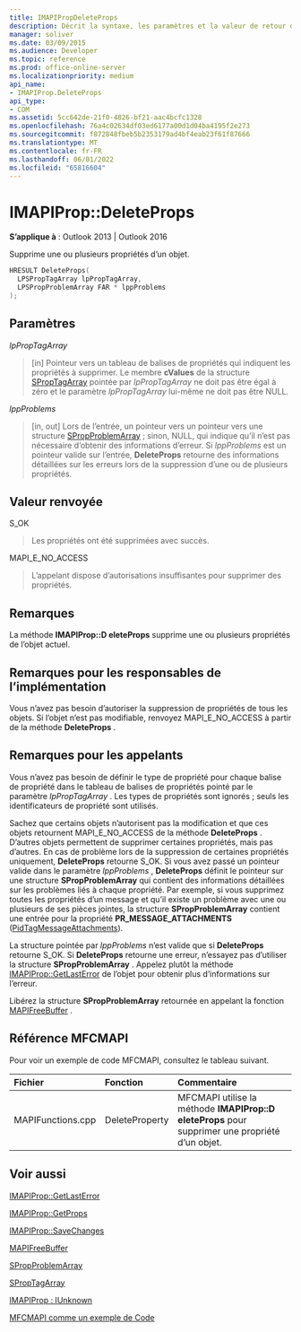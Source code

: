 ```yaml
---
title: IMAPIPropDeleteProps
description: Décrit la syntaxe, les paramètres et la valeur de retour d’IMAPIPropDeleteProps, qui supprime une ou plusieurs propriétés d’un objet.
manager: soliver
ms.date: 03/09/2015
ms.audience: Developer
ms.topic: reference
ms.prod: office-online-server
ms.localizationpriority: medium
api_name:
- IMAPIProp.DeleteProps
api_type:
- COM
ms.assetid: 5cc642de-21f0-4826-bf21-aac4bcfc1328
ms.openlocfilehash: 76a4c02634df03ed6177a00d1d04ba4195f2e273
ms.sourcegitcommit: f872848fbeb5b2353179ad4bf4eab23f61f87666
ms.translationtype: MT
ms.contentlocale: fr-FR
ms.lasthandoff: 06/01/2022
ms.locfileid: "65816604"
---
```

# <a name="imapipropdeleteprops"></a>IMAPIProp::DeleteProps

  
  
**S’applique à** : Outlook 2013 | Outlook 2016 
  
Supprime une ou plusieurs propriétés d’un objet. 
  
```cpp
HRESULT DeleteProps(
  LPSPropTagArray lpPropTagArray,
  LPSPropProblemArray FAR * lppProblems
);
```

## <a name="parameters"></a>Paramètres

 _lpPropTagArray_
  
> [in] Pointeur vers un tableau de balises de propriétés qui indiquent les propriétés à supprimer. Le membre **cValues** de la structure [SPropTagArray](sproptagarray.md) pointée par  _lpPropTagArray_ ne doit pas être égal à zéro et le paramètre  _lpPropTagArray_ lui-même ne doit pas être NULL. 
    
 _lppProblems_
  
> [in, out] Lors de l’entrée, un pointeur vers un pointeur vers une structure [SPropProblemArray](spropproblemarray.md) ; sinon, NULL, qui indique qu’il n’est pas nécessaire d’obtenir des informations d’erreur. Si  _lppProblems_ est un pointeur valide sur l’entrée, **DeleteProps** retourne des informations détaillées sur les erreurs lors de la suppression d’une ou de plusieurs propriétés. 
    
## <a name="return-value"></a>Valeur renvoyée

S_OK 
  
> Les propriétés ont été supprimées avec succès.
    
MAPI_E_NO_ACCESS 
  
> L’appelant dispose d’autorisations insuffisantes pour supprimer des propriétés.
    
## <a name="remarks"></a>Remarques

La méthode **IMAPIProp::D eleteProps** supprime une ou plusieurs propriétés de l’objet actuel. 
  
## <a name="notes-to-implementers"></a>Remarques pour les responsables de l’implémentation

Vous n’avez pas besoin d’autoriser la suppression de propriétés de tous les objets. Si l’objet n’est pas modifiable, renvoyez MAPI_E_NO_ACCESS à partir de la méthode **DeleteProps** . 
  
## <a name="notes-to-callers"></a>Remarques pour les appelants

Vous n’avez pas besoin de définir le type de propriété pour chaque balise de propriété dans le tableau de balises de propriétés pointé par le paramètre  _lpPropTagArray_ . Les types de propriétés sont ignorés ; seuls les identificateurs de propriété sont utilisés. 
  
Sachez que certains objets n’autorisent pas la modification et que ces objets retournent MAPI_E_NO_ACCESS de la méthode **DeleteProps** . D’autres objets permettent de supprimer certaines propriétés, mais pas d’autres. En cas de problème lors de la suppression de certaines propriétés uniquement, **DeleteProps** retourne S_OK. Si vous avez passé un pointeur valide dans le paramètre _lppProblems_ , **DeleteProps** définit le pointeur sur une structure **SPropProblemArray** qui contient des informations détaillées sur les problèmes liés à chaque propriété. Par exemple, si vous supprimez toutes les propriétés d’un message et qu’il existe un problème avec une ou plusieurs de ses pièces jointes, la structure **SPropProblemArray** contient une entrée pour la propriété **PR_MESSAGE_ATTACHMENTS** ([PidTagMessageAttachments](pidtagmessageattachments-canonical-property.md)). 
  
La structure pointée par  _lppProblems_ n’est valide que si **DeleteProps** retourne S_OK. Si **DeleteProps** retourne une erreur, n’essayez pas d’utiliser la structure **SPropProblemArray** . Appelez plutôt la méthode [IMAPIProp::GetLastError](imapiprop-getlasterror.md) de l’objet pour obtenir plus d’informations sur l’erreur. 
  
Libérez la structure **SPropProblemArray** retournée en appelant la fonction [MAPIFreeBuffer](mapifreebuffer.md) . 
  
## <a name="mfcmapi-reference"></a>Référence MFCMAPI

Pour voir un exemple de code MFCMAPI, consultez le tableau suivant.
  
|**Fichier**|**Fonction**|**Commentaire**|
|:-----|:-----|:-----|
|MAPIFunctions.cpp  <br/> |DeleteProperty  <br/> |MFCMAPI utilise la méthode **IMAPIProp::D eleteProps** pour supprimer une propriété d’un objet. |
   
## <a name="see-also"></a>Voir aussi



[IMAPIProp::GetLastError](imapiprop-getlasterror.md)
  
[IMAPIProp::GetProps](imapiprop-getprops.md)
  
[IMAPIProp::SaveChanges](imapiprop-savechanges.md)
  
[MAPIFreeBuffer](mapifreebuffer.md)
  
[SPropProblemArray](spropproblemarray.md)
  
[SPropTagArray](sproptagarray.md)
  
[IMAPIProp : IUnknown](imapipropiunknown.md)


[MFCMAPI comme un exemple de Code](mfcmapi-as-a-code-sample.md)

